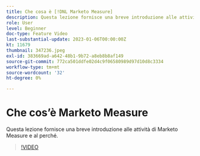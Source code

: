 ```yaml
---
title: Che cosa è [!DNL Marketo Measure]
description: Questa lezione fornisce una breve introduzione alle attività di Marketo Measure e al perché.
role: User
level: Beginner
doc-type: Feature Video
last-substantial-update: 2023-01-06T00:00:00Z
kt: 11679
thumbnail: 347236.jpeg
exl-id: 383669ad-a642-48b1-9b72-a8eb8b8af149
source-git-commit: 772ca501ddfe02d4c9f06580989d97d10d8c3334
workflow-type: tm+mt
source-wordcount: '32'
ht-degree: 0%

---
```


# Che cos’è Marketo Measure

Questa lezione fornisce una breve introduzione alle attività di Marketo Measure e al perché.

>[!VIDEO](https://video.tv.adobe.com/v/347236/?quality=12&learn=on)

